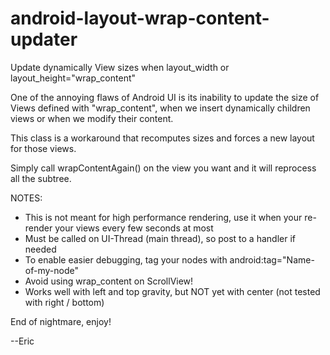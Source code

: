 android-layout-wrap-content-updater
===================================

Update dynamically View sizes when layout_width or layout_height="wrap_content"


One of the annoying flaws of Android UI is its inability to update the size of Views defined with "wrap_content",
when we insert dynamically children views or when we modify their content.

This class is a workaround that recomputes sizes and forces a new layout for those views.

Simply call wrapContentAgain() on the view you want and it will reprocess all the subtree.


NOTES:
- This is not meant for high performance rendering, use it when your re-render your views every few seconds at most
- Must be called on UI-Thread (main thread), so post to a handler if needed
- To enable easier debugging, tag your nodes with android:tag="Name-of-my-node"
- Avoid using wrap_content on ScrollView!
- Works well with left and top gravity, but NOT yet with center (not tested with right / bottom)


End of nightmare, enjoy!

--Eric
